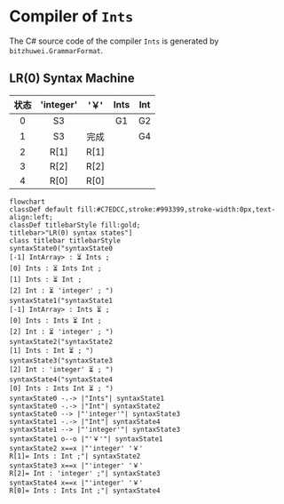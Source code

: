 # Compiler of `Ints`

The C# source code of the compiler `Ints` is generated by `bitzhuwei.GrammarFormat`.

## LR(0) Syntax Machine

| 状态 | \'integer\' | \'￥\' | Ints | Int |
|:---:|:---:|:---:|:---:|:---:|
| 0 | S3 |   | G1 | G2 |
| 1 | S3 | 完成 |   | G4 |
| 2 | R[1] | R[1] |   |   |
| 3 | R[2] | R[2] |   |   |
| 4 | R[0] | R[0] |   |   |


```Mermaid
flowchart
classDef default fill:#C7EDCC,stroke:#993399,stroke-width:0px,text-align:left;
classDef titlebarStyle fill:gold;
titlebar>"LR(0) syntax states"]
class titlebar titlebarStyle
syntaxState0("syntaxState0
[-1] IntArray> : ⏳ Ints ; 
[0] Ints : ⏳ Ints Int ; 
[1] Ints : ⏳ Int ; 
[2] Int : ⏳ 'integer' ; ")
syntaxState1("syntaxState1
[-1] IntArray> : Ints ⏳ ; 
[0] Ints : Ints ⏳ Int ; 
[2] Int : ⏳ 'integer' ; ")
syntaxState2("syntaxState2
[1] Ints : Int ⏳ ; ")
syntaxState3("syntaxState3
[2] Int : 'integer' ⏳ ; ")
syntaxState4("syntaxState4
[0] Ints : Ints Int ⏳ ; ")
syntaxState0 -.-> |"Ints"| syntaxState1
syntaxState0 -.-> |"Int"| syntaxState2
syntaxState0 --> |"'integer'"| syntaxState3
syntaxState1 -.-> |"Int"| syntaxState4
syntaxState1 --> |"'integer'"| syntaxState3
syntaxState1 o--o |"'￥'"| syntaxState1
syntaxState2 x==x |"'integer' '￥' 
R[1]= Ints : Int ;"| syntaxState2
syntaxState3 x==x |"'integer' '￥' 
R[2]= Int : 'integer' ;"| syntaxState3
syntaxState4 x==x |"'integer' '￥' 
R[0]= Ints : Ints Int ;"| syntaxState4


```

